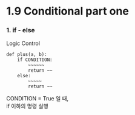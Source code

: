 # 1.9 Conditional part one

### 1. if - else

Logic Control

```
def plus(a, b):
    if CONDITION:
        ~~~~~~
        return ~~
    else:
        ~~~~~
        return ~~
```

CONDITION = True 일 때,  
if 이하의 명령 실행
